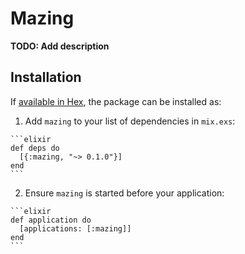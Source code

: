 # Mazing

**TODO: Add description**

## Installation

If [available in Hex](https://hex.pm/docs/publish), the package can be installed as:

  1. Add `mazing` to your list of dependencies in `mix.exs`:

    ```elixir
    def deps do
      [{:mazing, "~> 0.1.0"}]
    end
    ```

  2. Ensure `mazing` is started before your application:

    ```elixir
    def application do
      [applications: [:mazing]]
    end
    ```

